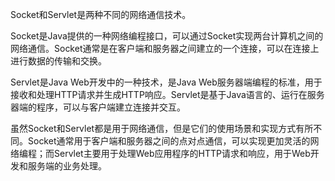 Socket和Servlet是两种不同的网络通信技术。

Socket是Java提供的一种网络编程接口，可以通过Socket实现两台计算机之间的网络通信。Socket通常是在客户端和服务器之间建立的一个连接，可以在连接上进行数据的传输和交换。

Servlet是Java Web开发中的一种技术，是Java Web服务器端编程的标准，用于接收和处理HTTP请求并生成HTTP响应。Servlet是基于Java语言的、运行在服务器端的程序，可以与客户端建立连接并交互。

虽然Socket和Servlet都是用于网络通信，但是它们的使用场景和实现方式有所不同。Socket通常用于客户端和服务器之间的点对点通信，可以实现更加灵活的网络编程；而Servlet主要用于处理Web应用程序的HTTP请求和响应，用于Web开发和服务端的业务处理。